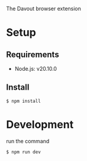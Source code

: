The Davout browser extension

# Setup

## Requirements

- Node.js: v20.10.0

## Install

```shell
$ npm install
```

# Development

run the command

```shell
$ npm run dev
```
